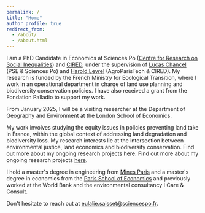 ```yaml
---
permalink: /
title: "Home"
author_profile: true
redirect_from: 
  - /about/
  - /about.html
---
```


I am a PhD Candidate in Economics at Sciences Po ([Centre for Research on Social Inequalities](https://www.sciencespo.fr/osc/en.html)) and [CIRED](https://www.centre-cired.fr/), under the supervision of [Lucas Chancel](https://lucaschancel.com/) (PSE & Sciences Po) and [Harold Levrel](https://www.centre-cired.fr/harold-levrel/) (AgroParisTech & CIRED). My research is funded by the French Ministry for Ecological Transition, where I work in an operational department in charge of land use planning and biodiversity conservation policies. I have also received a grant from the Fondation Palladio to support my work.

From January 2025, I will be a visiting researcher at the Department of Geography and Environment at the London School of Economics. 

My work involves studying the equity issues in policies preventing land take in France, within the global context of addressing land degradation and biodiversity loss. My research interests lie at the intersection between environmental justice, land economics and biodiversity conservation. Find out more about my ongoing research projects here. Find out more about my ongoing research projects [here](https://eulaliesaisset.github.io/research/).

I hold a master's degree in engineering from [Mines Paris](https://www.minesparis.psl.eu/en/home/) and a master's degree in economics from the [Paris School of Economics](https://www.parisschoolofeconomics.eu/en/teaching/masters-program/ppd-public-policy-and-development/) and previously worked at the World Bank and the environmental consultancy I Care & Consult. 

Don't hesitate to reach out at [eulalie.saisset@sciencespo.fr](mailto:eulalie.saisset@sciencespo.fr).

